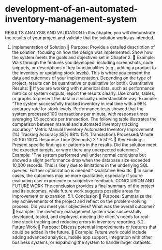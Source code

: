 # development-of-an-automated-inventory-management-system
RESULTS ANALYSIS AND VALIDATION
In this chapter, you will demonstrate the results of your project and validate that the solution works as
intended.
1. Implementation of Solution
 Purpose: Provide a detailed description of the solution, focusing on how the design was
implemented. Show how the system meets the goals and objectives set in Chapter 2.
 Example: Walk through the features you developed, including screenshots, code snippets, or
descriptions of key functionalities (e.g., adding a product to the inventory or updating stock levels).
This is where you present the data and outcomes of your implementation. Depending on the type of
project, results can be quantitative or qualitative (or both).
Quantitative Results:
 If you are working with numerical data, such as performance metrics or system outputs, report
the results clearly. Use charts, tables, or graphs to present the data in a visually understandable
way.
Example:
"The system successfully tracked inventory in real time with a 98% accuracy rate for stock
levels. Performance tests showed that the system processed 100 transactions per minute, with
response times averaging 1.5 seconds per transaction. The following table illustrates the
comparison between manual and automated inventory tracking accuracy."
Metric Manual Inventory Automated Inventory Improvement (%)
Tracking Accuracy 85% 98% 15%
Transactions Processed/Minute 50 100 100%
Response Time (Seconds) 3 1.5 50%
 Key Findings: Present specific findings or patterns in the results. Did the solution meet the
expected targets, or were there any unexpected outcomes?
Example:
"The system performed well under normal conditions but showed a slight performance drop
when the database size exceeded 10,000 records. This is likely due to limitations in the
underlying SQL queries. Further optimization is needed."
Qualitative Results:
 In some cases, the outcomes may be more qualitative, especially if you're evaluating user
experience or subjective feedback.
CONCLUSION AND FUTURE WORK
The conclusion provides a final summary of the project and its outcomes, while future work suggests
possible areas for improvement or expansion.
5.1. Conclusion
 Purpose: Summarize the key achievements of the project and reflect on the problem-solving process. Did
you meet your objectives? What was the overall outcome?
 Example: The inventory management system was successfully developed, tested, and deployed, meeting
the client's needs for real-time stock tracking and reducing errors in inventory reporting.
5.2. Future Work
 Purpose: Discuss potential improvements or features that could be added in the future.
 Example: Future work could include adding advanced analytics, mobile app support, integration with
other business systems, or expanding the system to handle larger datasets.
